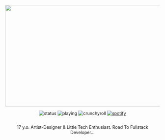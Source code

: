 <div align="center" class="head-me" style="display: flex; flex-flow: column wrap;">
  <img src="https://i.postimg.cc/bv18rzvQ/png.png" width="540" height="330"/>

  <img src="https://api.statusbadges.me/badge/status/345556922440876032?simple=true" alt="status"> <img src="https://api.statusbadges.me/badge/playing/345556922440876032" alt="playing"> <img src="https://api.statusbadges.me/badge/crunchyroll/345556922440876032" alt="crunchyroll"> <a href="https://api.statusbadges.me/openspotify/345556922440876032" target="_blank" rel="noopener"><img src="https://api.statusbadges.me/badge/spotify/345556922440876032" alt="spotify"></a>

17 y.o. Artist-Designer & Little Tech Enthusiast.
Road To Fullstack Developer...
</div>


